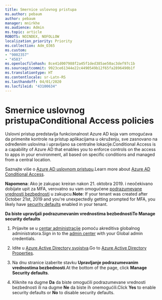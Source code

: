 ```yaml
---
title: Smernice uslovnog pristupa
ms.author: pebaum
author: pebaum
manager: mnirkhe
ms.audience: Admin
ms.topic: article
ROBOTS: NOINDEX, NOFOLLOW
localization_priority: Priority
ms.collection: Adm_O365
ms.custom:
- "9002357"
- "4583"
ms.openlocfilehash: 8ce41d007988f2a45f1ded385ae50ac3def97c1b
ms.sourcegitcommit: 9923ce61344e22c4490549b12f65fa2896490b1f
ms.translationtype: HT
ms.contentlocale: sr-Latn-RS
ms.lasthandoff: 04/01/2020
ms.locfileid: "43100634"
---
```

# <a name="conditional-access-policies"></a><span data-ttu-id="5bde0-102">Smernice uslovnog pristupa</span><span class="sxs-lookup"><span data-stu-id="5bde0-102">Conditional Access policies</span></span>

<span data-ttu-id="5bde0-103">Uslovni pristup predstavlja funkcionalnost Azure AD koja vam omogućava da primenite kontrole na pristup aplikacijama u okruženju, sve zasnovano na određenim uslovima i upravljano sa centralne lokacije.</span><span class="sxs-lookup"><span data-stu-id="5bde0-103">Conditional Access is a capability of Azure AD that enables you to enforce controls on the access to apps in your environment, all based on specific conditions and managed from a central location.</span></span>

<span data-ttu-id="5bde0-104">Saznajte više o [Azure AD uslovnom pristupu](https://docs.microsoft.com/azure/active-directory/conditional-access/).</span><span class="sxs-lookup"><span data-stu-id="5bde0-104">Learn more about [Azure AD Conditional Access](https://docs.microsoft.com/azure/active-directory/conditional-access/).</span></span>  

<span data-ttu-id="5bde0-105">**Napomena**: Ako je zakupac kreiran nakon 21. oktobra 2019. i neočekivano dobijate upit za MFA, verovatno su vam omogućene [podrazumevane vrednosti bezbednosti](http://aka.ms/securitydefaults) u zakupcu.</span><span class="sxs-lookup"><span data-stu-id="5bde0-105">**Note**: If your tenant was created after October 21st, 2019 and you're unexpectedly getting prompted for MFA, you likely have [security defaults](http://aka.ms/securitydefaults) enabled in your tenant.</span></span>

<span data-ttu-id="5bde0-106">**Da biste upravljali podrazumevanim vrednostima bezbednosti**</span><span class="sxs-lookup"><span data-stu-id="5bde0-106">**To Manage security defaults**</span></span>

1. <span data-ttu-id="5bde0-107">Prijavite se u [centar administracije](https://go.microsoft.com/fwlink/p/?linkid=834822) pomoću akreditiva globalnog administratora.</span><span class="sxs-lookup"><span data-stu-id="5bde0-107">Sign in to the [admin center](https://go.microsoft.com/fwlink/p/?linkid=834822) with your Global admin credentials.</span></span>

2. <span data-ttu-id="5bde0-108">Idite u [Azure Active Directory svojstva](https://portal.azure.com/#blade/Microsoft_AAD_IAM/ActiveDirectoryMenuBlade/Properties).</span><span class="sxs-lookup"><span data-stu-id="5bde0-108">Go to [Azure Active Directory Properties](https://portal.azure.com/#blade/Microsoft_AAD_IAM/ActiveDirectoryMenuBlade/Properties).</span></span>

3. <span data-ttu-id="5bde0-109">Na dnu stranice izaberite stavku **Upravljanje podrazumevanim vrednostima bezbednosti**.</span><span class="sxs-lookup"><span data-stu-id="5bde0-109">At the bottom of the page, click **Manage Security defaults**.</span></span>

4. <span data-ttu-id="5bde0-110">Kliknite na dugme **Da** da biste omogućili podrazumevane vrednosti bezbednosti ili na dugme **Ne** da biste ih onemogućili.</span><span class="sxs-lookup"><span data-stu-id="5bde0-110">Click **Yes** to enable security defaults or **No** to disable security defaults.</span></span>
